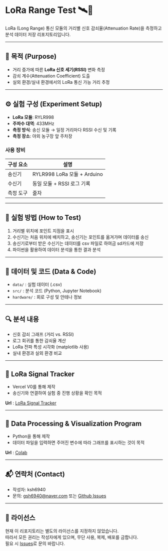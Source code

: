 # LoRa Range Test 🛰️📶

LoRa (Long Range) 통신 모듈의 거리별 신호 감쇠율(Attenuation Rate)을 측정하고 분석 데이터 저장 리포지토리입니다.

---

## 📌 목적 (Purpose)
- 거리 증가에 따른 **LoRa 신호 세기(RSSI)** 변화 측정
- 감쇠 계수(Attenuation Coefficient) 도출
- 실외 환경/실내 환경에서의 LoRa 통신 가능 거리 추정

---

## ⚙️ 실험 구성 (Experiment Setup)
- **LoRa 모듈**: RYLR998  
- **주파수 대역**: 433MHz   
- **측정 방식**: 송신 모듈 → 일정 거리마다 RSSI 수신 및 기록
- **측정 장소**: 야외 농구장 앞 주차장

### 사용 장비
| 구성 요소 | 설명 |
|-----------|------|
| 송신기 | RYLR998 LoRa 모듈 + Arduino |
| 수신기 | 동일 모듈 + RSSI 로그 기록 |
| 측정 도구 | 줄자 |

---

## 🧪 실험 방법 (How to Test)
1. 거리별 위치에 포인트 지점을 표시
2. 수신기는 처음 위치에 배치하고, 송신기는 포인트를 옮겨가며 데이터를 송신
3. 송신기로부터 받은 수신기는 데이터를 csv 파일로 하여금 sd카드에 저장
4. 파이썬을 활용하여 데이터 분석을 통한 결과 분석

---

## 📁 데이터 및 코드 (Data & Code)
- `data/` : 실험 데이터 (.csv)  
- `src/` : 분석 코드 (Python, Jupyter Notebook)  
- `hardware/` : 회로 구성 및 안테나 정보

---

## 🔍 분석 내용
- 신호 감쇠 그래프 (거리 vs. RSSI)
- 로그 회귀를 통한 감쇠율 계산
- LoRa 전파 특성 시각화 (matplotlib 사용)
- 실내 환경과 실외 환경 비교 

--- 

## 📡 LoRa Signal Tracker 
- Vercel V0를 통해 제작
- 송신기와 연결하여 실험 중 진행 상황을 확인 목적

**Url** : [LoRa Signal Tracker](https://v0-arduino-lo-ra-monitor.vercel.app/)

---

## 🔧 Data Processing & Visualization Program
- Python을 통해 제작
- 데이터 파일을 입력하면 주어진 변수에 따라 그래프를 표시하는 것이 목적

**Url** : [Colab](https://colab.research.google.com/drive/1KoaYKbXfOe9HOfNEdkh9wT8DkH-_Zmhy?usp=sharing)

---

## 📬 연락처 (Contact)
- 작성자: ksh6940
- 문의: gsh6940@naver.com 또는 [Github Issues](https://github.com/ksh6940/Lora-range-test/issues)

---

## 📄 라이선스
현재 이 리포지토리는 별도의 라이선스를 지정하지 않았습니다.  
따라서 모든 권리는 작성자에게 있으며, 무단 사용, 복제, 배포를 금합니다.  
필요 시 [Issues](https://github.com/ksh6940/Lora-range-test/issues)로 문의 바랍니다.

